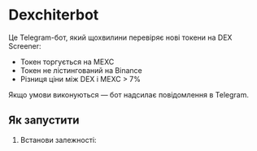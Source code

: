 # Dexchiterbot

Це Telegram-бот, який щохвилини перевіряє нові токени на DEX Screener:

- Токен торгується на MEXC
- Токен не лістингований на Binance
- Різниця ціни між DEX і MEXC > 7%

Якщо умови виконуються — бот надсилає повідомлення в Telegram.

## Як запустити

1. Встанови залежності:
